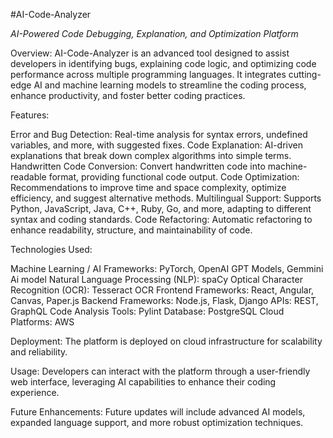 #AI-Code-Analyzer

*AI-Powered Code Debugging, Explanation, and Optimization Platform*

Overview:
AI-Code-Analyzer is an advanced tool designed to assist developers in identifying bugs, explaining code logic, and optimizing code performance across multiple programming languages. It integrates cutting-edge AI and machine learning models to streamline the coding process, enhance productivity, and foster better coding practices.

Features:

Error and Bug Detection: Real-time analysis for syntax errors, undefined variables, and more, with suggested fixes.
Code Explanation: AI-driven explanations that break down complex algorithms into simple terms.
Handwritten Code Conversion: Convert handwritten code into machine-readable format, providing functional code output.
Code Optimization: Recommendations to improve time and space complexity, optimize efficiency, and suggest alternative methods.
Multilingual Support: Supports Python, JavaScript, Java, C++, Ruby, Go, and more, adapting to different syntax and coding standards.
Code Refactoring: Automatic refactoring to enhance readability, structure, and maintainability of code.

Technologies Used:

Machine Learning / AI Frameworks: PyTorch, OpenAI GPT Models, Gemmini Ai model
Natural Language Processing (NLP): spaCy
Optical Character Recognition (OCR): Tesseract OCR
Frontend Frameworks: React, Angular, Canvas, Paper.js
Backend Frameworks: Node.js, Flask, Django
APIs: REST, GraphQL
Code Analysis Tools: Pylint
Database: PostgreSQL
Cloud Platforms: AWS

Deployment:
The platform is deployed on cloud infrastructure for scalability and reliability.

Usage:
Developers can interact with the platform through a user-friendly web interface, leveraging AI capabilities to enhance their coding experience.

Future Enhancements:
Future updates will include advanced AI models, expanded language support, and more robust optimization techniques.
